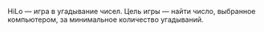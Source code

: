 HiLo — игра в угадывание чисел. Цель игры — найти число, выбранное компьютером, за минимальное количество угадываний. 

